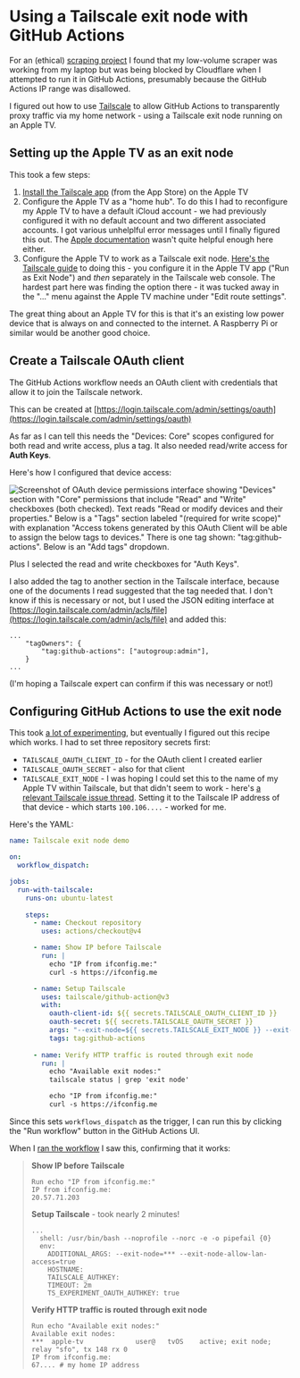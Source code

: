 # Using a Tailscale exit node with GitHub Actions

For an (ethical) [scraping project](https://github.com/simonw/scrape-doge-gov) I found that my low-volume scraper was working from my laptop but was being blocked by Cloudflare when I attempted to run it in GitHub Actions, presumably because the GitHub Actions IP range was disallowed.

I figured out how to use [Tailscale](https://tailscale.com/) to allow GitHub Actions to transparently proxy traffic via my home network - using a Tailscale exit node running on an Apple TV.

## Setting up the Apple TV as an exit node

This took a few steps:

1. [Install the Tailscale app](https://tailscale.com/kb/1280/appletv) (from the App Store) on the Apple TV
2. Configure the Apple TV as a "home hub". To do this I had to reconfigure my Apple TV to have a default iCloud account - we had previously configured it with no default account and two different associated accounts. I got various unhelplful error messages until I finally figured this out. The [Apple documentation](https://support.apple.com/en-us/102557) wasn't quite helpful enough here either.
3. Configure the Apple TV to work as a Tailscale exit node. [Here's the Tailscale guide](https://tailscale.com/kb/1280/appletv#advertise-apple-tv-as-an-exit-node) to doing this - you configure it in the Apple TV app ("Run as Exit Node") and _then_ separately in the Tailscale web console. The hardest part here was finding the option there - it was tucked away in the "..." menu against the Apple TV machine under "Edit route settings".

The great thing about an Apple TV for this is that it's an existing low power device that is always on and connected to the internet. A Raspberry Pi or similar would be another good choice.

## Create a Tailscale OAuth client

The GitHub Actions workflow needs an OAuth client with credentials that allow it to join the Tailscale network.

This can be created at [https://login.tailscale.com/admin/settings/oauth](https://login.tailscale.com/admin/settings/oauth)

As far as I can tell this needs the "Devices: Core" scopes configured for both read and write access, plus a tag. It also needed read/write access for **Auth Keys**.

Here's how I configured that device access:

![Screenshot of OAuth device permissions interface showing "Devices" section with "Core" permissions that include "Read" and "Write" checkboxes (both checked). Text reads "Read or modify devices and their properties." Below is a "Tags" section labeled "(required for write scope)" with explanation "Access tokens generated by this OAuth Client will be able to assign the below tags to devices." There is one tag shown: "tag:github-actions". Below is an "Add tags" dropdown.](https://static.simonwillison.net/static/2025/tailscale-oauth.jpg)

Plus I selected the read and write checkboxes for "Auth Keys".

I also added the tag to another section in the Tailscale interface, because one of the documents I read suggested that the tag needed that. I don't know if this is necessary or not, but I used the JSON editing interface at [https://login.tailscale.com/admin/acls/file](https://login.tailscale.com/admin/acls/file) and added this:

```
...
	"tagOwners": {
		"tag:github-actions": ["autogroup:admin"],
	}
...
```
(I'm hoping a Tailscale expert can confirm if this was necessary or not!)

## Configuring GitHub Actions to use the exit node

This took [a lot of experimenting](https://github.com/simonw/playing-with-actions-single/commits/main/.github/workflows/tailscale-exit-node.yml), but eventually I figured out this recipe which works. I had to set three repository secrets first:

- `TAILSCALE_OAUTH_CLIENT_ID` - for the OAuth client I created earlier
- `TAILSCALE_OAUTH_SECRET` - also for that client
- `TAILSCALE_EXIT_NODE` - I was hoping I could set this to the name of my Apple TV within Tailscale, but that didn't seem to work - here's [a relevant Tailscale issue thread](https://github.com/tailscale/tailscale/issues/4152). Setting it to the Tailscale IP address of that device - which starts `100.106....` - worked for me.

Here's the YAML:

```yaml
name: Tailscale exit node demo

on:
  workflow_dispatch:

jobs:
  run-with-tailscale:
    runs-on: ubuntu-latest
    
    steps:
      - name: Checkout repository
        uses: actions/checkout@v4

      - name: Show IP before Tailscale
        run: |
          echo "IP from ifconfig.me:"
          curl -s https://ifconfig.me

      - name: Setup Tailscale
        uses: tailscale/github-action@v3
        with:
          oauth-client-id: ${{ secrets.TAILSCALE_OAUTH_CLIENT_ID }}
          oauth-secret: ${{ secrets.TAILSCALE_OAUTH_SECRET }}
          args: "--exit-node=${{ secrets.TAILSCALE_EXIT_NODE }} --exit-node-allow-lan-access=true"
          tags: tag:github-actions
      
      - name: Verify HTTP traffic is routed through exit node
        run: |
          echo "Available exit nodes:"
          tailscale status | grep 'exit node'

          echo "IP from ifconfig.me:"
          curl -s https://ifconfig.me
```
Since this sets `workflows_dispatch` as the trigger, I can run this by clicking the "Run workflow" button in the GitHub Actions UI.

When I [ran the workflow](https://github.com/simonw/playing-with-actions-single/blob/main/.github/workflows/tailscale-exit-node.yml) I saw this, confirming that it works:

> **Show IP before Tailscale**
> ```
> Run echo "IP from ifconfig.me:"
> IP from ifconfig.me:
> 20.57.71.203
> ```
> **Setup Tailscale** - took nearly 2 minutes!
> ```
> ...
>   shell: /usr/bin/bash --noprofile --norc -e -o pipefail {0}
>   env:
>     ADDITIONAL_ARGS: --exit-node=*** --exit-node-allow-lan-access=true
>     HOSTNAME: 
>     TAILSCALE_AUTHKEY: 
>     TIMEOUT: 2m
>     TS_EXPERIMENT_OAUTH_AUTHKEY: true
> ```
> **Verify HTTP traffic is routed through exit node**
> ```
> Run echo "Available exit nodes:"
> Available exit nodes:
> ***  apple-tv             user@   tvOS    active; exit node; relay "sfo", tx 148 rx 0
> IP from ifconfig.me:
> 67.... # my home IP address

